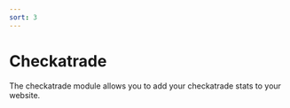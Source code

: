 ```yaml
---
sort: 3
---
```


# Checkatrade

The checkatrade module allows you to add your checkatrade stats to your website.